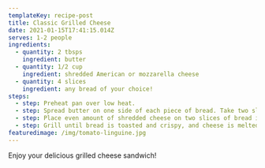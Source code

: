 ```yaml
---
templateKey: recipe-post
title: Classic Grilled Cheese
date: 2021-01-15T17:41:15.014Z
serves: 1-2 people
ingredients:
  - quantity: 2 tbsps
    ingredient: butter
  - quantity: 1/2 cup
    ingredient: shredded American or mozzarella cheese
  - quantity: 4 slices
    ingredient: any bread of your choice!
steps:
  - step: Preheat pan over low heat.
  - step: Spread butter on one side of each piece of bread. Take two slices and place them, buttered side down, on pan.
  - step: Place even amount of shredded cheese on two slices of bread in pan. Take remaining pieces and close the sandwich, buttered side out.
  - step: Grill until bread is toasted and crispy, and cheese is melted. About 4-5 minutes. Flip and grill the other side.
featuredimage: /img/tomato-linguine.jpg
---
```


Enjoy your delicious grilled cheese sandwich!
